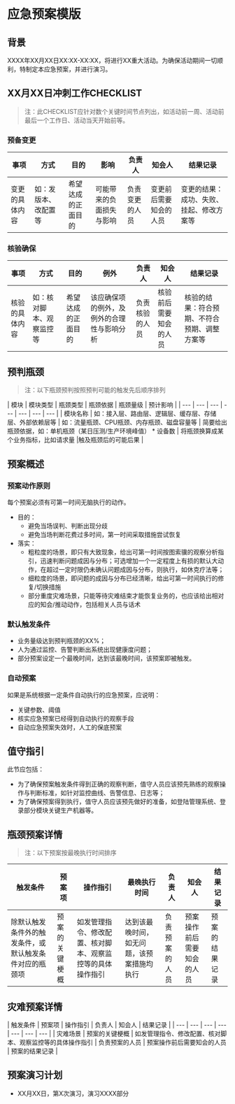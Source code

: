 应急预案模版
====================

背景
---------

XXXX年XX月XX日XX:XX-XX:XX，将进行XX重大活动。为确保活动期间一切顺利，特制定本应急预案，并进行演习。

XX月XX日冲刺工作CHECKLIST
------------------------------------------------------------------

> 注：此CHECKLIST应针对数个关键时间节点列出，如活动前一周、活动前最后一个工作日、活动当天开始前等。

### 预备变更

| 事项 | 方式 |目的 | 影响  | 负责人 | 知会人 | 结果记录 |
| --- | --- | --- | --- | --- | --- | --- |
| 变更的具体内容 | 如：发版本、改配置等 | 希望达成的正面目的 | 可能带来的负面损失与影响 | 负责变更的人员 | 变更前后需要知会的人员 | 变更的结果：成功、失败、挂起、修改方案等|

### 核验确保

| 事项 | 方式 | 目的 | 例外  |  负责人 | 知会人 | 结果记录 |
| --- | --- | --- | --- | --- | --- | --- |
| 核验的具体内容 | 如：核对脚本、观察监控等 | 希望达成的正面目的 | 该应确保项的例外，及例外的合理性与影响分析 |  负责核验的人员 | 核验前后需要知会的人员 | 核验的结果：符合预期、不符合预期、调整方案等|


预判瓶颈
-------------------

> 注：以下瓶颈预判按照预判可能的触发先后顺序排列

| 模块 | 模块类型 | 瓶颈类型 | 瓶颈依据 | 瓶颈量级 | 预计影响 | 
| --- | --- | --- | --- | --- | --- | --- |
| 模块名称 | 如：接入层、路由层、逻辑层、缓存层、存储层、外部依赖层等 | 如：流量瓶颈、CPU瓶颈、内存瓶颈、磁盘容量等 | 简要给出瓶颈依据，如：单机瓶颈（某日压测/生产环境峰值） * 设备数 | 将瓶颈换算成某个业务指标，比如请求量 |触及瓶颈后的可能后果 |


预案概述
---------------

### 预案动作原则

每个预案必须有可第一时间无脑执行的动作。

+ 目的：
    * 避免当场误判、判断出现分歧
    * 避免当场判断花费过多时间，第一时间采取措施尝试恢复
+ 落实：
    * 粗粒度的场景，即只有大致现象，给出可第一时间按图索骥的观察分析指引，迅速判断问题成因与分布；可选增加一个一定程度上有损的默认大动作，在超过一定时限仍未确认问题成因与分布，则执行，如休克疗法等；
    * 细粒度的场景，即问题的成因与分布已经清晰，给出可第一时间执行的修复/切换措施
    * 部分重度灾难场景，只能等待灾难结束才能恢复业务的，也应该给出相对应的知会/推动动作，包括相关人员与话术

### 默认触发条件

* 业务量级达到预判瓶颈的XX%；
* 人为通过监控、告警判断出系统出现健康度问题；
* 部分预案设定一个最晚时间，达到该最晚时间，该预案即被触发。

### 自动预案

如果是系统根据一定条件自动执行的应急预案，应说明：

* 关键参数、阈值
* 核实应急预案已经得到自动执行的观察手段
* 自动应急预案失效时，人工的保底预案

值守指引
---------------------

此节应包括：


* 为了确保预案触发条件得到正确的观察判断，值守人员应该预先熟练的观察操作与判断标准，如针对监控曲线、告警信息、日志等；
* 为了确保预案得到执行，值守人员应该预先做好的准备，如登陆管理系统、登录部分模块关键生产机器等。



瓶颈预案详情
---------------------

> 注：以下预案按最晚执行时间排序

| 触发条件 | 预案项 | 操作指引 | 最晚执行时间 | 负责人 | 知会人 | 结果记录 |
| --- | --- | --- | --- | --- | --- | --- |
| 除默认触发条件外的触发条件，或默认触发条件对应的瓶颈项 | 预案的关键梗概 | 如发管理指令、修改配置、核对脚本、观察监控等的具体操作指引 | 达到该最晚时间，如无问题，该预案措施均执行 |  负责预案的人员 | 预案操作前后需要知会的人员 | 预案的结果记录 |


灾难预案详情
------------------------------

| 触发条件 | 预案项 | 操作指引 | 负责人 | 知会人 | 结果记录 |
| --- | --- | --- | --- | --- | --- | --- |
| 灾难场景 | 预案的关键梗概 | 如发管理指令、修改配置、核对脚本、观察监控等的具体操作指引 | 负责预案的人员 | 预案操作前后需要知会的人员 | 预案的结果记录 |


预案演习计划
---------------------------------

* XX月XX日，第X次演习，演习XXXX部分
